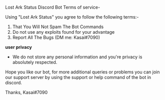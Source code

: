 Lost Ark Status Discord Bot 
Terms of service-

Using "Lost Ark Status" you agree to follow the following terms:-
1. That You Will Not Spam The Bot Commands
2. Do not use any exploits found for your advantage
3. Report All The Bugs (DM me: Kasai#7090)

 **user privacy**
 
 
- We do not store any personal information and you're privacy is absolutely respected.


Hope you like our bot, for more additional queries or problems you can join our support server by using the support or help command of the bot in discord.

Thanks, 
Kasai#7090
